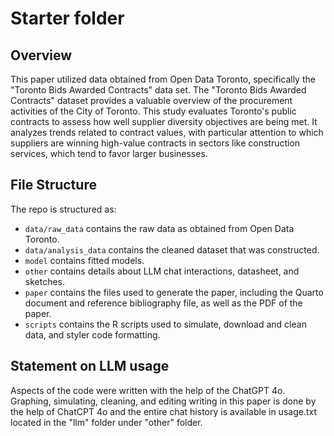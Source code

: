# Starter folder

## Overview

This paper utilized data obtained from Open Data Toronto, specifically the "Toronto Bids Awarded Contracts" data set. The "Toronto Bids Awarded Contracts" dataset provides a valuable overview of the procurement activities of the City of Toronto. This study evaluates Toronto's public contracts to assess how well supplier diversity objectives are being met. It analyzes trends related to contract values, with particular attention to which suppliers are winning high-value contracts in sectors like construction services, which tend to favor larger businesses.


## File Structure

The repo is structured as:

-   `data/raw_data` contains the raw data as obtained from Open Data Toronto.
-   `data/analysis_data` contains the cleaned dataset that was constructed.
-   `model` contains fitted models. 
-   `other` contains details about LLM chat interactions, datasheet, and sketches.
-   `paper` contains the files used to generate the paper, including the Quarto document and reference bibliography file, as well as the PDF of the paper. 
-   `scripts` contains the R scripts used to simulate, download and clean data, and styler code formatting.


## Statement on LLM usage

Aspects of the code were written with the help of the ChatGPT 4o. Graphing, simulating, cleaning, and editing writing in this paper is done by the help of ChatCPT 4o and the entire chat history is available in usage.txt located in the "llm" folder under "other" folder.

